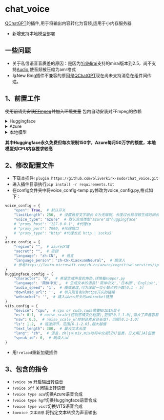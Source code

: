 # chat_voice
[QChatGPT](https://github.com/RockChinQ/QChatGPT)的插件,用于将输出内容转化为音频,适用于小内存服务器
- 新增支持本地模型部署
## 一些问题
- 关于私信语音音质差的原因：是因为[YiriMirai](https://github.com/YiriMiraiProject/YiriMirai)支持的mirai版本到2.5，尚不支持[Audio](https://github.com/mamoe/mirai/blob/dev/docs/Messages.md#%E6%B6%88%E6%81%AF%E5%85%83%E7%B4%A0),使音频被压缩为amr格式
- 与New Bing插件不兼容的原因是[QChatGPT](https://github.com/RockChinQ/QChatGPT)现在尚未支持消息在组件间传递。

## 1、前置工作
~~使用前请先安装[FFmpeg](https://www.ffmpeg.org/download.html)并加入环境变量~~
包内自动安装对FFmpeg的依赖
<details>
<summary>Huggingface</summary>
    
- 首先注册一个[Huggingface](https://huggingface.co/)的账户
- 在[Plachta](https://huggingface.co/spaces/Plachta/VITS-Umamusume-voice-synthesizer)仓库右上角三点选择(Duplicate this Space)复制空间（选择公有库Public,私有库会导致连不上）
- 等待空间创建完毕
- 打开开发者工具(F12)，在工具栏中选择网络，并随便生成一个音频
- 观察网络控制台有一个join包，点击后会出现的websocket链接（以wss开头），复制下来
- 将生成的音频点击播放一下
- 观察网络控制台有一个wav文件，将链接复制下来，并去掉file=后面的参数，例如:`/tmp/tmp44z9i9_p/tmp82dtww6.wav`，留下的链接形式应该是这样的：
`https://plachta-vits-umamusume-voice-synthesizer.hf.space/file=`
    
</details>

<details>
<summary>Azure</summary>
    
- 首先在[Azure](https://azure.microsoft.com/zh-cn/)注册账号
- 创建[语音服务](https://portal.azure.com/#view/Microsoft_Azure_Marketplace/GalleryItemDetailsBladeNopdl/id/Microsoft.CognitiveServicesSpeechServices)
- 在面板中找到密钥与区域填入配置文件
    
</details>

<details>
<summary>本地模型</summary>
    
- 代码参考自[vits-uma-genshin-honkai](https://huggingface.co/spaces/ikechan8370/vits-uma-genshin-honkai)
- 模型依赖编译环境，请提前安装cmake（非pip安装），Ubuntu/Debian执行 `sudo apt-get install build-essential`,Centos执行`sudo yum groupinstall "Development Tools"`
- 由于默认不使用本地模型，且依赖较多，要使用请到vits文件夹下执行`pip install -r requirements.txt`
- 由于编译环境造成的错误请自行百度
- 将模型(G_latest.pth)与配置文件(config.json)放入model文件夹中,在Releases中下载测试模型model.zip，在chat_voice根目录下创建model文件夹，解压并将两个文件放在model文件夹中，由于只包含纳西妲一个角色，所以请不要更改`speak_id`
- config.json应与模型对应，不可使用其他模型config
- config.json仅支持moegoe内容格式的config文件，具体参考[MoeGoe](https://github.com/CjangCjengh/MoeGoe)
- 未来会支持角色实时切换与角色预览，以及其他参数调节
- 未来会支持[vits-uma-genshin-honkai](https://huggingface.co/spaces/ikechan8370/vits-uma-genshin-honkai)以及提供修改方法[songwy/vits](https://huggingface.co/spaces/songwy/vits)

</details>

<strong>其中Huggingface永久免费但每次限制150字，Azure每月50万字的额度，本地模型对CPU内存要求较高</strong>

## 2、修改配置文件
- 下载本插件`!plugin https://github.com/oliverkirk-sudo/chat_voice.git`
- 进入插件目录执行`pip install -r requirements.txt`
- 在config文件夹中将voice_config-temp.py修改为voice_config.py,格式如下：
```python
voice_config = {
    "open": True,  # 默认开关
    "limitLength": 256,  # 设置语音文字限长 0为无限制，长度过长易导致生成时间长
    "voice_type": "azure"  # 默认合成类型"azure"或"huggingface"
    # "proxy_host": "127.0.0.1", #代理ip
    # "proxy_port": 7890, #代理端口
    # "proxy_type": "http" #代理方式 http | socks5
}
azure_config = {
    "region": "",  # azure区域
    "secret": "",  # 密钥
    "language": "zh-CN",  # 语言
    "language_person": "zh-CN-XiaoxuanNeural",  # 朗读人
    # 参考https://learn.microsoft.com/zh-cn/azure/cognitive-services/speech-service/language-support?tabs=tts#prebuilt-neural-voices
}
huggingface_config = {
    "character": '0',  # 希望生成声音的角色,详情看mapper.py
    "language": '简体中文',  # 生成文本的语言['简体中文','日本語','English','Mix']
    "audio_speed": '1',  # 播放速度,可为保留一位小数点的小数[0.1 - 5]
    "download_url": '',  # 填入刚复制以https开头的链接
    "websocket": '',  # 填入以wss开头的websocket链接
}
vits_config = {
    "device": "cpu",  # cpu or cuda,cuda需要NVIDIA显卡
    "ns": 0.1,  # noise_scale(控制感情变化程度),范围[0.1-1.0],调大了声音容易怪，除非模型好
    "nsw": 0.5,  # noise_scale_w(控制音素发音长度)，范围[0.1-1.0]
    "ls": 1.2,  # 语速调节，范围[0.1-2.0],越大越慢
    "text_length": 300,  # 最大文本长度
    "lang": "zh",  # 语言，zh|ja|mix,mix时将中文用[ZH]包裹，日文用[JA]包裹
    "speak_id": 0,  # 朗读人id
}
```
- 用`!relaod`重新加载插件
## 3、包含的指令
- `!voice on` 开启输出转语音
- `!voice off` 关闭输出转语音
- `!voice type azu`切换Azure语音合成
- `!voice type hgf`切换Huggingface语音合成
- `!voice type vist`切换VITS语音合成
- `tovoice 文本消息` 将指定文本转换为声音输出
